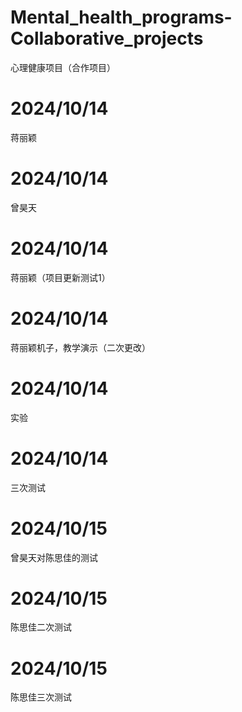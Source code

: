 # Mental_health_programs-Collaborative_projects
 心理健康项目（合作项目）
# 2024/10/14
蒋丽颖
# 2024/10/14
曾昊天
# 2024/10/14
蒋丽颖（项目更新测试1）
# 2024/10/14
蒋丽颖机子，教学演示（二次更改）
# 2024/10/14
实验
# 2024/10/14
三次测试
# 2024/10/15
曾昊天对陈思佳的测试
# 2024/10/15
陈思佳二次测试
# 2024/10/15
陈思佳三次测试
